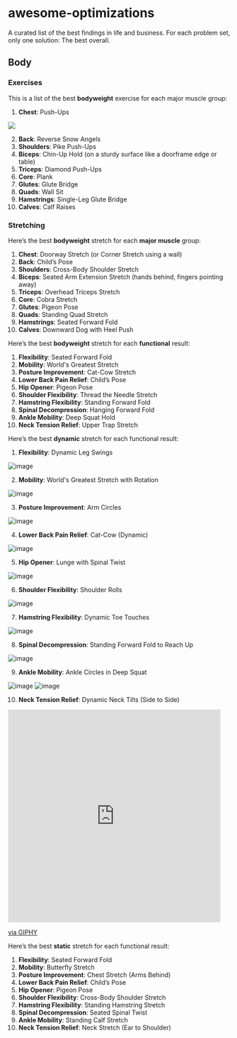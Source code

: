 # awesome-optimizations

A curated list of the best findings in life and business. For each problem set, only one solution: The best overall.

## Body

### Exercises

This is a list of the best **bodyweight** exercise for each major muscle group:

1. **Chest**: Push-Ups

![](https://i.pinimg.com/originals/fd/bb/09/fdbb092b58863e5c86fdb8bb1411fcea.gif)

2. **Back**: Reverse Snow Angels  
3. **Shoulders**: Pike Push-Ups  
4. **Biceps**: Chin-Up Hold (on a sturdy surface like a doorframe edge or table)  
5. **Triceps**: Diamond Push-Ups  
6. **Core**: Plank  
7. **Glutes**: Glute Bridge  
8. **Quads**: Wall Sit  
9. **Hamstrings**: Single-Leg Glute Bridge  
10. **Calves**: Calf Raises

### Stretching

Here’s the best **bodyweight** stretch for each **major muscle** group:

1. **Chest**: Doorway Stretch (or Corner Stretch using a wall)  
2. **Back**: Child’s Pose  
3. **Shoulders**: Cross-Body Shoulder Stretch  
4. **Biceps**: Seated Arm Extension Stretch (hands behind, fingers pointing away)  
5. **Triceps**: Overhead Triceps Stretch  
6. **Core**: Cobra Stretch  
7. **Glutes**: Pigeon Pose  
8. **Quads**: Standing Quad Stretch  
9. **Hamstrings**: Seated Forward Fold  
10. **Calves**: Downward Dog with Heel Push

Here’s the best **bodyweight** stretch for each **functional** result:

1. **Flexibility**: Seated Forward Fold  
2. **Mobility**: World's Greatest Stretch  
3. **Posture Improvement**: Cat-Cow Stretch  
4. **Lower Back Pain Relief**: Child’s Pose  
5. **Hip Opener**: Pigeon Pose  
6. **Shoulder Flexibility**: Thread the Needle Stretch  
7. **Hamstring Flexibility**: Standing Forward Fold  
8. **Spinal Decompression**: Hanging Forward Fold  
9. **Ankle Mobility**: Deep Squat Hold  
10. **Neck Tension Relief**: Upper Trap Stretch

Here’s the best **dynamic** stretch for each functional result:

1. **Flexibility**: Dynamic Leg Swings

![image](https://github.com/user-attachments/assets/af4f9005-de16-4cc1-81dc-62e9f4530ca0)

2. **Mobility**: World's Greatest Stretch with Rotation  

![image](https://github.com/user-attachments/assets/b913cf77-4d91-4f21-bc73-bce980adc795)

3. **Posture Improvement**: Arm Circles  

![image](https://github.com/user-attachments/assets/c9fbc7b4-9283-44ca-88ed-b4efabdb6124)


4. **Lower Back Pain Relief**: Cat-Cow (Dynamic)  

![image](https://github.com/user-attachments/assets/91c7b484-ba7d-4e90-996b-450c88885c03)


5. **Hip Opener**: Lunge with Spinal Twist  

![image](https://github.com/user-attachments/assets/ba814c64-a903-4b17-a1a7-4455a7a606ef)


6. **Shoulder Flexibility**: Shoulder Rolls  

![image](https://github.com/user-attachments/assets/5fb8704d-b38c-47bc-8f72-d8c64b0c047c)


7. **Hamstring Flexibility**: Dynamic Toe Touches  

![image](https://github.com/user-attachments/assets/3d9b73f5-4753-4636-85f9-3496171e0e0a)


8. **Spinal Decompression**: Standing Forward Fold to Reach Up  

![image](https://github.com/user-attachments/assets/ea7542ad-2568-49ce-aa4c-79a5fb5a693c)


9. **Ankle Mobility**: Ankle Circles in Deep Squat  

![image](https://github.com/user-attachments/assets/41ff40f1-999c-434f-8ddb-c6fe6669cc12)
![image](https://github.com/user-attachments/assets/0a8385ca-c905-420c-9f9a-c2fd717aed18)


10. **Neck Tension Relief**: Dynamic Neck Tilts (Side to Side)

<iframe src="https://giphy.com/embed/S0TRbfhlZT3GUCMMBO" width="480" height="480" style="" frameBorder="0" class="giphy-embed" allowFullScreen></iframe><p><a href="https://giphy.com/gifs/MidtownYoga-yoga-midtown-office-S0TRbfhlZT3GUCMMBO">via GIPHY</a></p>

Here’s the best **static** stretch for each functional result:

1. **Flexibility**: Seated Forward Fold  
2. **Mobility**: Butterfly Stretch  
3. **Posture Improvement**: Chest Stretch (Arms Behind)  
4. **Lower Back Pain Relief**: Child’s Pose  
5. **Hip Opener**: Pigeon Pose  
6. **Shoulder Flexibility**: Cross-Body Shoulder Stretch  
7. **Hamstring Flexibility**: Standing Hamstring Stretch  
8. **Spinal Decompression**: Seated Spinal Twist  
9. **Ankle Mobility**: Standing Calf Stretch  
10. **Neck Tension Relief**: Neck Stretch (Ear to Shoulder)
